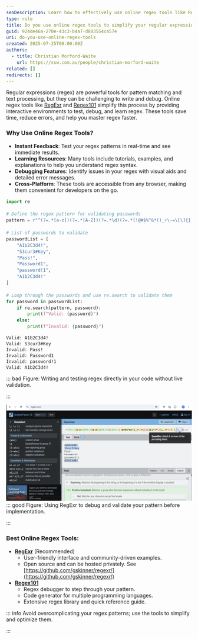 ```yaml
---
seoDescription: Learn how to effectively use online regex tools like RegExr and Regex101 to simplify and improve your regular expression workflows.
type: rule
title: Do you use online regex tools to simplify your regular expression workflows?
guid: 924de46a-270e-43c3-b4a7-d883554c457e
uri: do-you-use-online-regex-tools
created: 2025-07-25T00:00:00Z
authors:
  - title: Christian Morford-Waite
    url: https://ssw.com.au/people/christian-morford-waite
related: []
redirects: []
---
```


Regular expressions (regex) are powerful tools for pattern matching and text processing, but they can be challenging to write and debug. Online regex tools like [RegExr](https://regexr.com/) and [Regex101](https://regex101.com/) simplify this process by providing interactive environments to test, debug, and learn regex. These tools save time, reduce errors, and help you master regex faster.

<!--endintro-->

### Why Use Online Regex Tools?
- **Instant Feedback**: Test your regex patterns in real-time and see immediate results.
- **Learning Resources**: Many tools include tutorials, examples, and explanations to help you understand regex syntax.
- **Debugging Features**: Identify issues in your regex with visual aids and detailed error messages.
- **Cross-Platform**: These tools are accessible from any browser, making them convenient for developers on the go.

```python
import re

# Define the regex pattern for validating passwords
pattern = r"^(?=.*[a-z])(?=.*[A-Z])(?=.*\d)(?=.*[!@#$%^&*()_+\-=\[\]{};':\"\\|,.<>\/?]).{8,}$"

# List of passwords to validate
passwordList = [
    "A1b2C3d4!",
    "S3cur3#Key",
    "Pass!",
    "Password1",
    "password!1",
    "A1b2C3d4!"   
]

# Loop through the passwords and use re.search to validate them
for password in passwordList:
    if re.search(pattern, password):
        print(f"Valid: {password}")
    else:
        print(f"Invalid: {password}")
```

```code
Valid: A1b2C3d4!
Valid: S3cur3#Key
Invalid: Pass!
Invalid: Password1
Invalid: password!1
Valid: A1b2C3d4!
```
::: bad
Figure: Writing and testing regex directly in your code without live validation.  

:::

![RegExr](regexr-password-validation.png)
::: good
Figure: Using RegExr to debug and validate your pattern before implementation.  

:::

### Best Online Regex Tools:
- **[RegExr](https://regexr.com/)** (Recommended)
  - User-friendly interface and community-driven examples.
  - Open source and can be hosted privately. See [https://github.com/gskinner/regexr/](https://github.com/gskinner/regexr/)
- **[Regex101](https://regex101.com/)**
  - Regex debugger to step through your pattern.
  - Code generator for multiple programming languages.
  - Extensive regex library and quick reference guide.

::: info
Avoid overcomplicating your regex patterns; use the tools to simplify and optimize them.

:::
